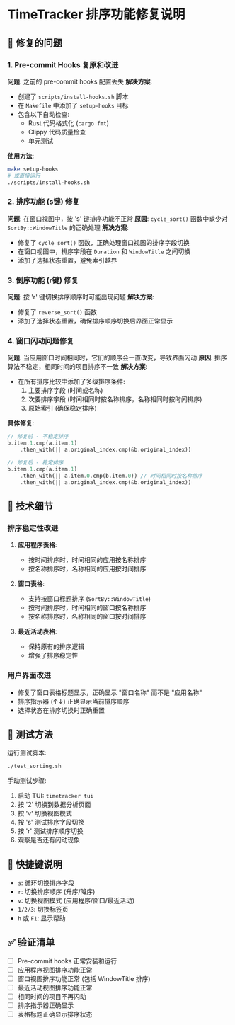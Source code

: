 # TimeTracker 排序功能修复说明

## 🐛 修复的问题

### 1. Pre-commit Hooks 复原和改进

**问题**: 之前的 pre-commit hooks 配置丢失
**解决方案**:
- 创建了 `scripts/install-hooks.sh` 脚本
- 在 `Makefile` 中添加了 `setup-hooks` 目标
- 包含以下自动检查:
  - Rust 代码格式化 (`cargo fmt`)
  - Clippy 代码质量检查
  - 单元测试

**使用方法**:
```bash
make setup-hooks
# 或直接运行
./scripts/install-hooks.sh
```

### 2. 排序功能 (s键) 修复

**问题**: 在窗口视图中，按 's' 键排序功能不正常
**原因**: `cycle_sort()` 函数中缺少对 `SortBy::WindowTitle` 的正确处理
**解决方案**:
- 修复了 `cycle_sort()` 函数，正确处理窗口视图的排序字段切换
- 在窗口视图中，排序字段在 `Duration` 和 `WindowTitle` 之间切换
- 添加了选择状态重置，避免索引越界

### 3. 倒序功能 (r键) 修复

**问题**: 按 'r' 键切换排序顺序时可能出现问题
**解决方案**:
- 修复了 `reverse_sort()` 函数
- 添加了选择状态重置，确保排序顺序切换后界面正常显示

### 4. 窗口闪动问题修复

**问题**: 当应用窗口时间相同时，它们的顺序会一直改变，导致界面闪动
**原因**: 排序算法不稳定，相同时间的项目排序不一致
**解决方案**:
- 在所有排序比较中添加了多级排序条件:
  1. 主要排序字段 (时间或名称)
  2. 次要排序字段 (时间相同时按名称排序，名称相同时按时间排序)
  3. 原始索引 (确保稳定排序)

**具体修复**:
```rust
// 修复前 - 不稳定排序
b.item.1.cmp(a.item.1)
    .then_with(|| a.original_index.cmp(&b.original_index))

// 修复后 - 稳定排序
b.item.1.cmp(a.item.1)
    .then_with(|| a.item.0.cmp(b.item.0)) // 时间相同时按名称排序
    .then_with(|| a.original_index.cmp(&b.original_index))
```

## 🔧 技术细节

### 排序稳定性改进

1. **应用程序表格**:
   - 按时间排序时，时间相同的应用按名称排序
   - 按名称排序时，名称相同的应用按时间排序

2. **窗口表格**:
   - 支持按窗口标题排序 (`SortBy::WindowTitle`)
   - 按时间排序时，时间相同的窗口按名称排序
   - 按名称排序时，名称相同的窗口按时间排序

3. **最近活动表格**:
   - 保持原有的排序逻辑
   - 增强了排序稳定性

### 用户界面改进

- 修复了窗口表格标题显示，正确显示 "窗口名称" 而不是 "应用名称"
- 排序指示器 (↑↓) 正确显示当前排序顺序
- 选择状态在排序切换时正确重置

## 🧪 测试方法

运行测试脚本:
```bash
./test_sorting.sh
```

手动测试步骤:
1. 启动 TUI: `timetracker tui`
2. 按 '2' 切换到数据分析页面
3. 按 'v' 切换视图模式
4. 按 's' 测试排序字段切换
5. 按 'r' 测试排序顺序切换
6. 观察是否还有闪动现象

## 📝 快捷键说明

- `s`: 循环切换排序字段
- `r`: 切换排序顺序 (升序/降序)
- `v`: 切换视图模式 (应用程序/窗口/最近活动)
- `1/2/3`: 切换标签页
- `h` 或 `F1`: 显示帮助

## ✅ 验证清单

- [ ] Pre-commit hooks 正常安装和运行
- [ ] 应用程序视图排序功能正常
- [ ] 窗口视图排序功能正常 (包括 WindowTitle 排序)
- [ ] 最近活动视图排序功能正常
- [ ] 相同时间的项目不再闪动
- [ ] 排序指示器正确显示
- [ ] 表格标题正确显示排序状态